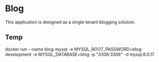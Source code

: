 # Blog
This application is designed as a single tenant blogging solution.



## Temp
docker run --name blog-mysql -e MYSQL_ROOT_PASSWORD=blog-development -e MYSQL_DATABASE=blog -p "3306:3306" -d mysql:8.0.17

